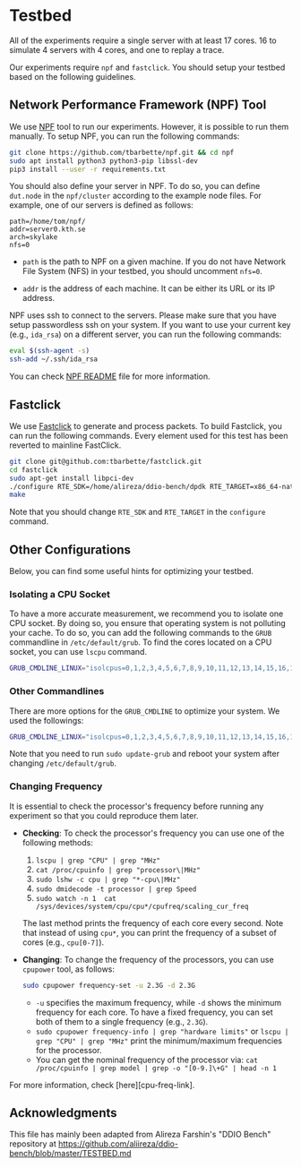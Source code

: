 # Testbed

All of the experiments require a single server with at least 17 cores. 16 to simulate 4 servers with 4 cores, and one to replay a trace. 

Our experiments require `npf` and `fastclick`. You should setup your testbed based on the following guidelines.

## Network Performance Framework (NPF) Tool

We use [NPF][npf-repo] tool to run our experiments. However, it is possible to run them manually. To setup NPF, you can run the following commands:

```bash
git clone https://github.com/tbarbette/npf.git && cd npf
sudo apt install python3 python3-pip libssl-dev
pip3 install --user -r requirements.txt
```

You should also define your server in NPF. To do so, you can define `dut.node` in the `npf/cluster` according to the example node files. For example, one of our servers is defined as follows:

```
path=/home/tom/npf/
addr=server0.kth.se
arch=skylake
nfs=0
```

- `path` is the path to NPF on a given machine. If you do not have Network File System (NFS) in your testbed, you should uncomment `nfs=0`.

- `addr` is the address of each machine. It can be either its URL or its IP address.

NPF uses ssh to connect to the servers. Please make sure that you have setup passwordless ssh on your system. If you want to use your current key (e.g., `ida_rsa`) on a different server, you can run the following commands:

```bash
eval $(ssh-agent -s)
ssh-add ~/.ssh/ida_rsa
```

You can check [NPF README][npf-readme] file for more information.

## Fastclick

We use [Fastclick][fastclick-repo] to generate and process packets. To build Fastclick, you can run the following commands. Every element used for this test has been reverted to mainline FastClick.

```bash
git clone git@github.com:tbarbette/fastclick.git
cd fastclick
sudo apt-get install libpci-dev
./configure RTE_SDK=/home/alireza/ddio-bench/dpdk RTE_TARGET=x86_64-native-linux-gcc --enable-multithread --disable-linuxmodule --enable-intel-cpu --enable-user-multithread --verbose CFLAGS="-std=gnu11 -O3" CXXFLAGS="-std=gnu++14 -O3" --disable-dynamic-linking --enable-poll --enable-dpdk --disable-dpdk-pool --disable-dpdk-packet --enable-research
make
```

Note that you should change `RTE_SDK` and `RTE_TARGET` in the `configure` command.

## Other Configurations

Below, you can find some useful hints for optimizing your testbed.

### Isolating a CPU Socket

To have a more accurate measurement, we recommend you to isolate one CPU socket. By doing so, you ensure that operating system is not polluting your cache. To do so, you can add the following commands to the `GRUB` commandline in `/etc/default/grub`. To find the cores located on a CPU socket, you can use `lscpu` command.

```bash
GRUB_CMDLINE_LINUX="isolcpus=0,1,2,3,4,5,6,7,8,9,10,11,12,13,14,15,16,17"
```

### Other Commandlines

There are more options for the `GRUB_CMDLINE` to optimize your system. We used the followings:

```bash
GRUB_CMDLINE_LINUX="isolcpus=0,1,2,3,4,5,6,7,8,9,10,11,12,13,14,15,16,17 iommu=pt intel_iommu=on default_hugepagesz=1GB hugepagesz=1G hugepages=128 acpi=on selinux=0 audit=0 nosoftlockup processor.max_cstate=1 intel_idle.max_cstate=0 intel_pstate=on nopti nospec_store_bypass_disable nospectre_v2 nospectre_v1 nospec l1tf=off netcfg/do_not_use_netplan=true mitigations=off"
```

Note that you need to run `sudo update-grub` and reboot your system after changing `/etc/default/grub`.

### Changing Frequency

It is essential to check the processor's frequency before running any experiment so that you could reproduce them later.

- **Checking**: To check the processor's frequency you can use one of the following methods:
    1. `lscpu | grep "CPU" | grep "MHz"`
    2. `cat /proc/cpuinfo | grep "processor\|MHz"`
    3. `sudo lshw -c cpu | grep "*-cpu\|MHz"`
    4. `sudo dmidecode -t processor | grep Speed`
    5. `sudo watch -n 1  cat /sys/devices/system/cpu/cpu*/cpufreq/scaling_cur_freq`

    The last method prints the frequency of each core every second. Note that instead of using `cpu*`, you can print the frequency of a subset of cores (e.g., `cpu[0-7]`).

- **Changing**: To change the frequency of the processors, you can use `cpupower` tool, as follows:

    ```bash
    sudo cpupower frequency-set -u 2.3G -d 2.3G
    ```

  - `-u` specifies the maximum frequency, while `-d` shows the minimum frequency for each core. To have a fixed frequency, you can set both of them to a single frequency (e.g., `2.3G`).
  - `sudo cpupower frequency-info | grep "hardware limits"` or `lscpu | grep "CPU" | grep "MHz"` print the minimum/maximum frequencies for the processor.
  - You can get the nominal frequency of the processor via: `cat /proc/cpuinfo | grep model | grep -o "[0-9.]\+G" | head -n 1`

For more information, check [here][cpu-freq-link].

## Acknowledgments
This file has mainly been adapted from Alireza Farshin's "DDIO Bench" repository at https://github.com/aliireza/ddio-bench/blob/master/TESTBED.md

[crossrss-poster]: https://dl.acm.org/doi/abs/10.1145/3386367.3431672
[conext20-page]: https://conferences2.sigcomm.org/co-next/2020/#!/home
[npf-repo]: https://github.com/tbarbette/npf
[npf-readme]: https://github.com/tbarbette/npf#network-performance-framework
[fastclick-repo]: https://github.com/tbarbette/fastclick
[barbette-page]: https://www.tombarbette.be
[rsspp-paper]: https://dl.acm.org/doi/10.1145/3359989.3365412
